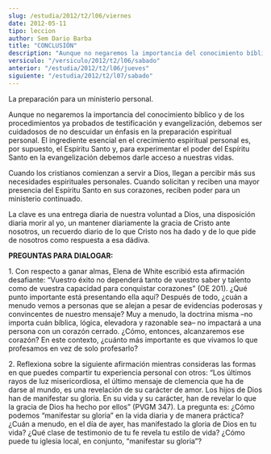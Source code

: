 ```yaml
---
slug: /estudia/2012/t2/l06/viernes
date: 2012-05-11
tipo: leccion
author: Sem Dario Barba
title: "CONCLUSIÓN"
description: "Aunque no negaremos la importancia del conocimiento bíblico y de los  procedimientos ya probados de testificación y evangelización, debemos ser  cuidadosos de no descuidar un énfasis en la preparación espiritual personal."
versiculo: "/versiculo/2012/t2/l06/sabado"
anterior: "/estudia/2012/t2/l06/jueves"
siguiente: "/estudia/2012/t2/l07/sabado"
---
```


La preparación para un ministerio personal.

Aunque no negaremos la importancia del conocimiento bíblico y de los procedimientos ya probados de testificación y evangelización, debemos ser cuidadosos de no descuidar un énfasis en la preparación espiritual personal. El ingrediente esencial en el crecimiento espiritual personal es, por supuesto, el Espíritu Santo y, para experimentar el poder del Espíritu Santo en la evangelización debemos darle acceso a nuestras vidas.

Cuando los cristianos comienzan a servir a Dios, llegan a percibir más sus necesidades espirituales personales. Cuando solicitan y reciben una mayor presencia del Espíritu Santo en sus corazones, reciben poder para un ministerio continuado.

La clave es una entrega diaria de nuestra voluntad a Dios, una disposición diaria morir al yo, un mantener diariamente la gracia de Cristo ante nosotros, un recuerdo diario de lo que Cristo nos ha dado y de lo que pide de nosotros como respuesta a esa dádiva.

**PREGUNTAS PARA DIALOGAR:**

1\. Con respecto a ganar almas, Elena de White escribió esta afirmación desafiante: “Vuestro éxito no dependerá tanto de vuestro saber y talento como de vuestra capacidad para conquistar corazones” (OE 201). ¿Qué punto importante está presentando ella aquí? Después de todo, ¿cuán a menudo vemos a personas que se alejan a pesar de evidencias poderosas y convincentes de nuestro mensaje? Muy a menudo, la doctrina misma –no importa cuán bíblica, lógica, elevadora y razonable sea– no impactará a una persona con un corazón cerrado. ¿Cómo, entonces, alcanzaremos ese corazón? En este contexto, ¿cuánto más importante es que vivamos lo que profesamos en vez de solo profesarlo?

2\. Reflexiona sobre la siguiente afirmación mientras consideras las formas en que puedes compartir tu experiencia personal con otros: “Los últimos rayos de luz misericordiosa, el último mensaje de clemencia que ha de darse al mundo, es una revelación de su carácter de amor. Los hijos de Dios han de manifestar su gloria. En su vida y su carácter, han de revelar lo que la gracia de Dios ha hecho por ellos” (PVGM 347). La pregunta es: ¿Cómo podemos “manifestar su gloria” en la vida diaria y de manera práctica? ¿Cuán a menudo, en el día de ayer, has manifestado la gloria de Dios en tu vida? ¿Qué clase de testimonio de tu fe revela tu estilo de vida? ¿Cómo puede tu iglesia local, en conjunto, “manifestar su gloria”?
